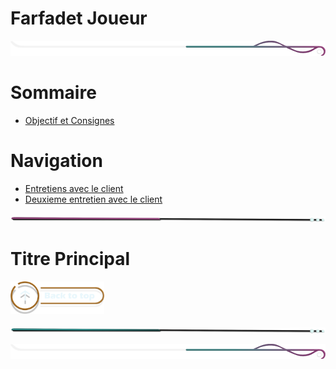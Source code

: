 # Farfadet Joueur 

<!-- Main image  -->

![border](./assets/line/border_deco_rt.png)

# Sommaire

- [Objectif et Consignes](#objectif-et-consignes)

# Navigation

- [Entretiens avec le client](./doc/entretiens/1802_E0.md)
- [Deuxieme entretien avec le client](./doc/entretiens/2102_E1.md)

![border](./assets/line/line-pink-point_l.png)

# Titre Principal

<a href="#sommaire">
<img src="assets/button/back_to_top.png" alt="Home page" style="width: 150px; height: auto;">
</a>

![border](./assets/line/line-teal-point_l.png)

![border](./assets/line/border_deco_rt.png)

